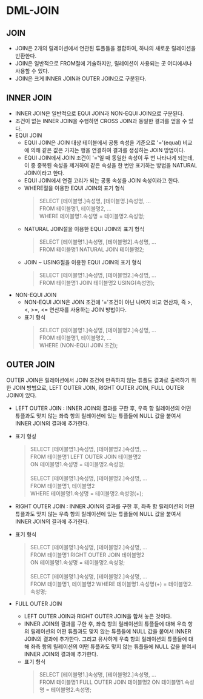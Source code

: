 # DML-JOIN
## JOIN
* JOIN은 2개의 릴레이션에서 연관된 튜플들을 결합하여, 하나의 새로운 릴레이션을 반환한다.
* JOIN은 일반적으로 FROM절에 기술하지만, 릴레이션이 사용되는 곳 어디에서나 사용할 수 있다.
* JOIN은 크게 INNER JOIN과 OUTER JOIN으로 구분된다.

## INNER JOIN
* INNER JOIN은 일반적으로 EQUI JOIN과 NON-EQUI JOIN으로 구분된다.
* 조건이 없는 INNER JOIN을 수행하면 CROSS JOIN과 동일한 결과를 얻을 수 있다.
* EQUI JOIN
  * EQUI JOIN은 JOIN 대상 테이블에서 공통 속성을 기준으로 '='(equal) 비교에 의해 같은 값은 가지는 행을 연결하여 결과를 생성하는 JOIN 방법이다.
  * EQUI JOIN에서 JOIN 조건이 '='일 때 동일한 속성이 두 번 나타나게 되는데, 이 중 중복된 속성을 제거하여 같은 속성을 한 번만 표기하는 방법을 NATURAL JOIN이라고 한다.
  * EQUI JOIN에서 연결 고리가 되는 공통 속성을 JOIN 속성이라고 한다.
  * WHERE절을 이용한 EQUI JOIN의 표기 형식
    > SELECT [테이블명.]속성명, [테이블명.]속성명, ... <br>
    > FROM 테이블명1, 테이블명2, ... <br>
    > WHERE 테이블명1.속성명 = 테이블명2.속성명;
  * NATURAL JOIN절을 이용한 EQUI JOIN의 표기 형식
    > SELECT [테이블명1.]속성명, [테이블명2].속성명, ... <br>
    > FROM 테이블명1 NATURAL JOIN 테이블명2;
  * JOIN ~ USING절을 이용한 EQUI JOIN의 표기 형식
    > SELECT [테이블명1.]속성명, [테이블명2.]속성명, ... <br>
    > FROM 테이블명1 JOIN 테이블명2 USING(속성명);
* NON-EQUI JOIN
  * NON-EQUI JOIN은 JOIN 조건에 '='조건이 아닌 나머지 비교 연산자, 즉 >, <, >=, <= 연산자를 사용하는 JOIN 방법이다.
  * 표기 형식
    > SELECT [테이블명1.]속성명, [테이블명2.]속성명, ... <br>
    > FROM 테이블명1, 테이블명2, ... <br>
    > WHERE (NON-EQUI JOIN 조건);

## OUTER JOIN
OUTER JOIN은 릴레이션에서 JOIN 조건에 만족하지 않는 튜플도 결과로 출력하기 위한 JOIN 방법으로, LEFT OUTER JOIN, RIGHT OUTER JOIN, FULL OUTER JOIN이 있다.
* LEFT OUTER JOIN : INNER JOIN의 결과를 구한 후, 우측 항 릴레이션의 어떤 튜플과도 맞지 않는 좌측 항의 릴레이션에 있는 튜플들에 NULL 값을 붙여서 INNER JOIN의 결과에 추가한다.
* 표기 형성
  > SELECT [테이블명1.]속성명, [테이블명2.]속성명, ... <br>
  > FROM 테이블명1 LEFT OUTER JOIN 테이블명2 <br>
  > ON 테이블명1.속성명 = 테이블명2.속성명; <br><br>
  > SELECT [테이블명1.]속성명, [테이블명2.]속성명, ... <br>
  > FROM 테이블명1, 테이블명2 <br>
  > WHERE 테이블명1.속성명 = 테이블명2.속성명(+);

* RIGHT OUTER JOIN : INNER JOIN의 결과를 구한 후, 좌측 항 릴레이션의 어떤 튜플과도 맞지 않는 우측 항의 릴레이션에 있는 튜플들에 NULL 값을 붙여서 INNER JOIN의 결과에 추가한다.
* 표기 형식
  > SELECT [테이블명1.]속성명, [테이블명2.]속성명, ... <br>
  > FROM 테이블명1 RIGHT OUTER JOIN 테이블명2 <br>
  > ON 테이블명1.속성명 = 테이블명2.속성명; <br><br>
  > SELECT [테이블명1.]속성명, [테이블명2.]속성명, ... <br>
  > FROM 테이블명1, 테이블명2
  > WHERE 테이블명1.속성명(+) = 테이블명2.속성명;

* FULL OUTER JOIN
  * LEFT OUTER JOIN과 RIGHT OUTER JOIN을 합쳐 놓은 것이다.
  * INNER JOIN의 결과를 구한 후, 좌측 항의 릴레이션의 튜플들에 대해 우측 항의 릴레이션의 어떤 튜플과도 맞지 않는 튜플들에 NULL 값을 붙여서 INNER JOIN의 결과에 추가한다. 그리고 유사하게 우측 항의 릴레이션의 튜플들에 대해 좌측 항의 릴레이션의 어떤 튜플과도 맞지 않는 튜플들에 NULL 값을 붙여서 INNER JOIN의 결과에 추가한다.
  * 표기 형식
    > SELECT [테이블명1.]속성명, [테이블명2.]속성명, ... <br>
    > FROM 테이블명1 FULL OUTER JOIN 테이블명2
    > ON 테이블명1.속성명 = 테이블명2.속성명;
